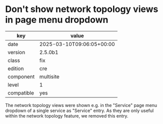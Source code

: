 [//]: # (werk v2)
# Don't show network topology views in page menu dropdown

key        | value
---------- | ---
date       | 2025-03-10T09:06:05+00:00
version    | 2.5.0b1
class      | fix
edition    | cre
component  | multisite
level      | 1
compatible | yes

The network topology views were shown e.g. in the "Service" page menu dropdown
of a single service as "Service" entry.
As they are only useful within the network topology feature, we removed this
entry.
